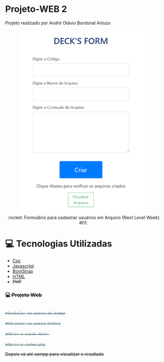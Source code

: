 # Projeto-WEB 2
Projeto realizado por André Otávio Bordonal Artuzo
<p align="center">
   <img src="https://github.com/dequim1000/trabalhoWeb/blob/main/image.png" alt="Decks Formulário" width="400"/>   
</p>
<p align="center">:rocket: Formulário para cadastrar usuários em Arquivo (Next Level Week) #01.</p>

# :computer: Tecnologias Utilizadas
<ul>
  <li><a href="https://www.w3schools.com/Css/">Css</a></li>
  <li><a href="https://www.javascript.com/">Javascript</a></li>
  <li><a href="https://getbootstrap.com/">BootStrap</a></li>
  <li><a href="https://www.w3schools.com/html/">HTML</a></li>
  <li><s herf="https://www.php.net/">PHP</a></li>
</ul>


### 💻 Projeto Web 

```bash

#Instalar na pasta do Xampp

#Adcionar na pasta htdocs

#Abrir o Local Host 

#Abrir o index.php
```
Depois vá até xampp para vizualizar o resultado
